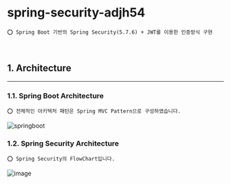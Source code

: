 # spring-security-adjh54

    ⭕️ Spring Boot 기반의 Spring Security(5.7.6) + JWT를 이용한 인증방식 구현

<br/>

## 1. Architecture

----

### 1.1. Spring Boot Architecture

    ⭕️ 전체적인 아키텍처 패턴은 Spring MVC Pattern으로 구성하였습니다.

![springboot](https://user-images.githubusercontent.com/36141397/193234055-b13617ee-3e83-4298-bd17-6215f2a2cfe3.png)

### 1.2. Spring Security Architecture

    ⭕️ Spring Security의 FlowChart입니다.

![image](https://user-images.githubusercontent.com/70501374/210165654-53655b48-e979-4d55-999b-aec199591eb3.png)
